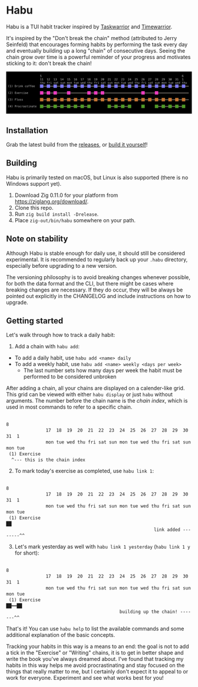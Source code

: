 # Habu

Habu is a TUI habit tracker inspired by [Taskwarrior](https://taskwarrior.org/) and [Timewarrior](https://timewarrior.net/).

It's inspired by the "Don't break the chain" method (attributed to Jerry Seinfeld) that encourages forming habits by performing the task every day and eventually building up a long "chain" of consecutive days. Seeing the chain grow over time is a powerful reminder of your progress and motivates sticking to it: don't break the chain!

<p align="center">
  <img src="screenshot.png">
</p>

## Installation

Grab the latest build from the [releases](https://github.com/schmee/habu/releases/), or [build it yourself](#building)!

## Building

Habu is primarily tested on macOS, but Linux is also supported (there is no Windows support yet).

1. Download Zig 0.11.0 for your platform from https://ziglang.org/download/.
1. Clone this repo.
1. Run `zig build install -Drelease`.
1. Place `zig-out/bin/habu` somewhere on your path.

## Note on stability

Although Habu is stable enough for daily use, it should still be considered experimental. It is recommended to regularly back up your `.habu` directory, especially before upgrading to a new version.

The versioning philosophy is to avoid breaking changes whenever possible, for both the data format and the CLI, but there might be cases where breaking changes are necessary. If they do occur, they will be always be pointed out explicitly in the CHANGELOG and include instructions on how to upgrade.

## Getting started

 Let's walk through how to track a daily habit:

1. Add a chain with `habu add`:
  - To add a daily habit, use `habu add <name> daily`
  - To add a weekly habit, use `habu add <name> weekly <days per week>`
    - The last number sets how many days per week the habit must be performed to be considered unbroken

After adding a chain, all your chains are displayed on a calender-like grid. This grid can be viewed with either `habu display` or just `habu` without arguments. The number before the chain name is the _chain index_, which is used in most commands to refer to a specific chain.

```
                                                                           8
               17  18  19  20  21  22  23  24  25  26  27  28  29  30  31  1
               mon tue wed thu fri sat sun mon tue wed thu fri sat sun mon tue
 (1) Exercise
  ^--- this is the chain index
```


2. To mark today's exercise as completed, use `habu link 1`:

```
                                                                           8
               17  18  19  20  21  22  23  24  25  26  27  28  29  30  31  1
               mon tue wed thu fri sat sun mon tue wed thu fri sat sun mon tue
 (1) Exercise                                                              ██
                                                        link added --------^^
```

3. Let's mark yesterday as well with `habu link 1 yesterday` (`habu link 1 y` for short):

```
                                                                           8
               17  18  19  20  21  22  23  24  25  26  27  28  29  30  31  1
               mon tue wed thu fri sat sun mon tue wed thu fri sat sun mon tue
 (1) Exercise                                                          ██━━██
                                           building up the chain! -------^^
```

That's it! You can use `habu help` to list the available commands and some additional explanation of the basic concepts.

Tracking your habits in this way is a means to an end: the goal is not to add a tick in the "Exercise" or "Writing" chains, it is to get in better shape and write the book you've always dreamed about. I've found that tracking my habits in this way helps me avoid procrastinating and stay focused on the things that really matter to me, but I certainly don't expect it to appeal to or work for everyone. Experiment and see what works best for you!

